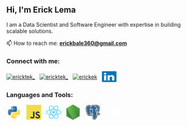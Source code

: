 <h2>Hi, I'm Erick Lema</h2>

<p>
I am a Data Scientist and Software Engineer with expertise in building scalable solutions.
</p>

📫 How to reach me: **erickbale360@gmail.com**

<h3 align="left">Connect with me:</h3>
<p align="left">
  <a href="https://twitter.com/ericktek_" target="_blank"><img align="center" src="https://raw.githubusercontent.com/rahuldkjain/github-profile-readme-generator/master/src/images/icons/Social/twitter.svg" alt="ericktek_" height="30" width="40" /></a>
  &nbsp;
  <a href="https://instagram.com/ericktek_" target="_blank"><img align="center" src="https://raw.githubusercontent.com/rahuldkjain/github-profile-readme-generator/master/src/images/icons/Social/instagram.svg" alt="ericktek_" height="30" width="40" /></a>
  &nbsp;
  <a href="https://www.youtube.com/c/erickek" target="_blank"><img align="center" src="https://raw.githubusercontent.com/rahuldkjain/github-profile-readme-generator/master/src/images/icons/Social/youtube.svg" alt="erickek" height="30" width="40" /></a>
  &nbsp;
  <a href="https://linkedin.com/in/ericktek" target="_blank"><img align="center" src="https://raw.githubusercontent.com/devicons/devicon/master/icons/linkedin/linkedin-original.svg" alt="linkedin" height="30" width="40" /></a>
</p>

<h3 align="left">Languages and Tools:</h3>
<p align="left">
  <a href="https://www.python.org/" target="_blank" rel="noreferrer"><img src="https://raw.githubusercontent.com/devicons/devicon/master/icons/python/python-original.svg" alt="python" width="40" height="40"/></a>
  &nbsp;
  <a href="https://www.javascript.com/" target="_blank" rel="noreferrer"><img src="https://raw.githubusercontent.com/devicons/devicon/master/icons/javascript/javascript-original.svg" alt="javascript" width="40" height="40"/></a>
  &nbsp;
  <a href="https://reactjs.org/" target="_blank" rel="noreferrer"><img src="https://raw.githubusercontent.com/devicons/devicon/master/icons/react/react-original.svg" alt="react" width="40" height="40"/></a>
  &nbsp;
  <a href="https://nodejs.org/" target="_blank" rel="noreferrer"><img src="https://raw.githubusercontent.com/devicons/devicon/master/icons/nodejs/nodejs-original.svg" alt="nodejs" width="40" height="40"/></a>
  &nbsp;
  <a href="https://www.postgresql.org/" target="_blank" rel="noreferrer"><img src="https://raw.githubusercontent.com/devicons/devicon/master/icons/postgresql/postgresql-original.svg" alt="postgresql" width="40" height="40"/></a>
  &nbsp;
<a href="https://aws.amazon.com/" target="_blank" rel="noreferrer">
  <svg xmlns="http://www.w3.org/2000/svg" width="40" height="40" viewBox="0 0 526 315">
    <path fill="#FFFFFF" d="M148.232 114.237a52.931 52.931 0 0 0 1.924 15.57 93.64 93.64 0 0 0 5.6 12.6 7.61 7.61 0 0 1 1.225 4.024c0 1.749-1.05 3.5-3.324 5.248l-11.021 7.348a8.388 8.388 0 0 1-4.548 1.574 8.05 8.05 0 0 1-5.248-2.449 54.121 54.121 0 0 1-6.3-8.222c-1.749-2.974-3.5-6.3-5.423-10.322q-20.468 24.138-51.434 24.138c-14.7 0-26.416-4.2-34.988-12.6s-12.946-19.59-12.946-33.585c0-14.87 5.248-26.941 15.92-36.038s24.841-13.646 42.86-13.646a138.511 138.511 0 0 1 18.544 1.4c6.473.875 13.121 2.274 20.118 3.849V60.355c0-13.3-2.8-22.567-8.222-27.991-5.6-5.423-15.045-8.047-28.516-8.047a79.6 79.6 0 0 0-18.894 2.274 139.4 139.4 0 0 0-18.894 5.948 50.2 50.2 0 0 1-6.123 2.274 10.73 10.73 0 0 1-2.8.525c-2.449 0-3.674-1.749-3.674-5.423v-8.572c0-2.8.35-4.9 1.225-6.123a13.1 13.1 0 0 1 4.9-3.674 100.716 100.716 0 0 1 22.043-7.872A106.062 106.062 0 0 1 87.527.35c20.822 0 36.038 4.723 45.835 14.17 9.622 9.447 14.52 23.792 14.52 43.036v56.681Zm-71.026 26.591a56.7 56.7 0 0 0 18.019-3.149 38.984 38.984 0 0 0 16.619-11.2 27.768 27.768 0 0 0 5.948-11.2 62.8 62.8 0 0 0 1.749-15.22v-7.34a146.1 146.1 0 0 0-16.092-2.974A131.821 131.821 0 0 0 87.002 88.7c-11.721 0-20.293 2.274-26.066 7s-8.572 11.371-8.572 20.118c0 8.222 2.1 14.345 6.473 18.544 4.2 4.374 10.322 6.473 18.369 6.473Zm140.478 18.894c-3.149 0-5.248-.525-6.648-1.749-1.4-1.05-2.624-3.5-3.674-6.823L166.249 15.92a30.644 30.644 0 0 1-1.574-7c0-2.8 1.4-4.374 4.2-4.374h17.144c3.324 0 5.6.525 6.823 1.749 1.4 1.05 2.449 3.5 3.5 6.823l29.39 115.811 27.29-115.808c.875-3.5 1.924-5.773 3.324-6.823s3.849-1.749 7-1.749h14c3.324 0 5.6.525 7 1.749 1.4 1.05 2.624 3.5 3.324 6.823l27.641 117.211 30.255-117.211c1.05-3.5 2.274-5.773 3.5-6.823 1.4-1.05 3.674-1.749 6.823-1.749h16.27c2.8 0 4.374 1.4 4.374 4.374a17.445 17.445 0 0 1-.35 2.8 24.891 24.891 0 0 1-1.225 4.374l-42.161 135.23q-1.574 5.248-3.674 6.823a11.192 11.192 0 0 1-6.648 1.749h-15.046c-3.324 0-5.6-.525-7-1.749s-2.624-3.5-3.324-7L269.991 38.312l-26.942 112.663c-.875 3.5-1.924 5.773-3.324 7s-3.849 1.749-7 1.749Zm224.8 4.723a115.767 115.767 0 0 1-26.941-3.149c-8.747-2.1-15.57-4.374-20.118-7-2.8-1.574-4.723-3.324-5.423-4.9a12.349 12.349 0 0 1-1.05-4.9v-8.916c0-3.674 1.4-5.423 4.024-5.423a9.906 9.906 0 0 1 3.149.525c1.05.35 2.624 1.05 4.374 1.749a95.157 95.157 0 0 0 19.244 6.123 105.06 105.06 0 0 0 20.818 2.1c11.021 0 19.594-1.924 25.542-5.773a18.839 18.839 0 0 0 9.1-16.619 17.037 17.037 0 0 0-4.723-12.246c-3.149-3.324-9.1-6.3-17.669-9.1l-25.372-7.871c-12.771-4.023-22.218-9.971-27.99-17.845a41.68 41.68 0 0 1-8.747-25.367 38.934 38.934 0 0 1 4.723-19.419 44.982 44.982 0 0 1 13.646-14.17c5.423-3.324 11.721-5.773 18.544-7.348a111.045 111.045 0 0 1 24.841-2.624 131.266 131.266 0 0 1 24.843 2.274c8.572 1.4 16.269 3.674 23.792 7 2.449 1.05 3.849 2.274 4.548 3.5a10.02 10.02 0 0 1 1.4 5.773v7.523c0 3.324-1.4 5.073-4.2 5.773a9.906 9.906 0 0 1-3.149-.525c-1.4-.35-3.149-1.05-5.073-1.749a112.547 112.547 0 0 0-16.794-5.6 92.176 92.176 0 0 0-21.743-2.449c-10.322 0-18.019 2.274-23.618 6.473-4.374 3.149-6.823 7.7-6.823 13.471a17.131 17.131 0 0 0 2.449 9.622 23.736 23.736 0 0 0 8.222 7.348 92.3 92.3 0 0 0 14.7"/>
    <path fill="#FFFFFF" d="M475.548 249.464c-57.556 42.511-141.178 65.078-213.079 65.078-100.767.004-191.562-37.259-260.137-99.188-5.423-4.9-.525-11.546 5.948-7.7 74.175 43.036 165.67 69.1 260.313 69.1 63.854 0 134.005-13.3 198.559-40.587 9.622-4.374 17.844 6.3 8.4 13.3Z"/>
    <path fill="#FFFFFF" d="M499.515 222.176c-7.348-9.447-48.634-4.548-67.353-2.274-5.6.7-6.473-4.2-1.4-7.872 32.889-23.092 86.946-16.445 93.244-8.747 6.3 7.872-1.749 61.929-32.539 87.821-4.723 4.024-9.272 1.924-7.173-3.324 6.999-17.32 22.569-56.332 15.221-65.604Z"/>
  </svg>
</a>


</p>
